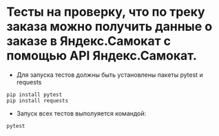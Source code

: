 # Тесты на проверку, что по треку заказа можно получить данные о заказе в  Яндекс.Самокат с помощью API Яндекс.Самокат.
- Для запуска тестов должны быть установлены пакеты pytest и requests

```commandline
pip install pytest
pip install requests
```

- Запуск всех тестов выполyяется командой: 
```commandline
pytest
```
